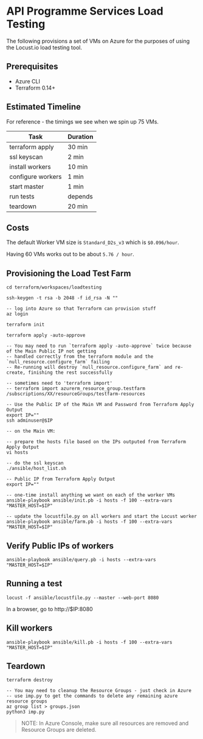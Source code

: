 # API Programme Services Load Testing

The following provisions a set of VMs on Azure for the purposes of using the Locust.io load testing tool.

## Prerequisites

- Azure CLI
- Terraform 0.14+

## Estimated Timeline

For reference - the timings we see when we spin up 75 VMs.

| Task              | Duration |
| ----------------- | -------- |
| terraform apply   | 30 min   |
| ssl keyscan       | 2 min    |
| install workers   | 10 min   |
| configure workers | 1 min    |
| start master      | 1 min    |
| run tests         | depends  |
| teardown          | 20 min   |

## Costs

The default Worker VM size is `Standard_D2s_v3` which is `$0.096/hour`.

Having 60 VMs works out to be about `5.76 / hour`.

## Provisioning the Load Test Farm

```
cd terraform/workspaces/loadtesting

ssh-keygen -t rsa -b 2048 -f id_rsa -N ""

-- log into Azure so that Terraform can provision stuff
az login

terraform init

terraform apply -auto-approve

-- You may need to run `terraform apply -auto-approve` twice because of the Main Public IP not getting
-- handled correctly from the terraform module and the `null_resource.configure_farm` failing
-- Re-running will destroy `null_resource.configure_farm` and re-create, finishing the rest successfully

-- sometimes need to 'terraform import'
-- terraform import azurerm_resource_group.testfarm /subscriptions/XX/resourceGroups/testfarm-resources

-- Use the Public IP of the Main VM and Password from Terraform Apply Output
export IP=""
ssh adminuser@$IP

-- on the Main VM:

-- prepare the hosts file based on the IPs outputed from Terraform Apply Output
vi hosts

-- do the ssl keyscan
./ansible/host_list.sh

-- Public IP from Terraform Apply Output
export IP=""

-- one-time install anything we want on each of the worker VMs
ansible-playbook ansible/init.pb -i hosts -f 100 --extra-vars "MASTER_HOST=$IP"

-- update the locustfile.py on all workers and start the Locust worker
ansible-playbook ansible/farm.pb -i hosts -f 100 --extra-vars "MASTER_HOST=$IP"

```

## Verify Public IPs of workers

```
ansible-playbook ansible/query.pb -i hosts --extra-vars "MASTER_HOST=$IP"
```

## Running a test

```
locust -f ansible/locustfile.py --master --web-port 8080
```

In a browser, go to http://$IP:8080

## Kill workers

```
ansible-playbook ansible/kill.pb -i hosts -f 100 --extra-vars "MASTER_HOST=$IP"
```

## Teardown

```
terraform destroy

-- You may need to cleanup the Resource Groups - just check in Azure
-- use imp.py to get the commands to delete any remaining azure resource groups
az group list > groups.json
python3 imp.py
```

> NOTE: In Azure Console, make sure all resources are removed and Resource Groups are deleted.
